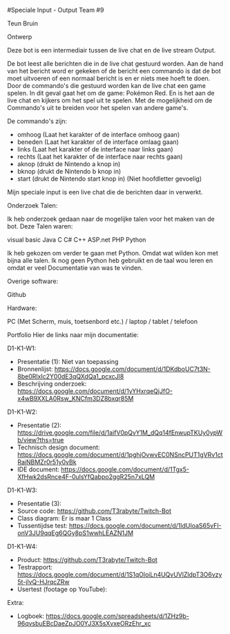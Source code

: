 #Speciale Input - Output
Team #9

Teun Bruin

Ontwerp

Deze bot is een intermediair tussen de live chat en de live stream Output.

De bot leest alle berichten die in de live chat gestuurd worden. Aan de hand van het bericht word er gekeken of de bericht een commando is dat de bot moet uitvoeren of een normaal bericht is en er niets mee hoeft te doen. Door de commando's die gestuurd worden kan de live chat een game spelen. In dit geval gaat het om de game: Pokémon Red. En is het aan de live chat en kijkers om het spel uit te spelen. Met de mogelijkheid om de Commando's uit te breiden voor het spelen van andere game's.

De commando's zijn:
- omhoog (Laat het karakter of de interface omhoog gaan)
- beneden (Laat het karakter of de interface omlaag gaan)
- links (Laat het karakter of de interface naar links gaan)
- rechts (Laat het karakter of de interface naar rechts gaan)
- aknop (drukt de Nintendo a knop in)
- bknop (drukt de Nintendo b knop in)
- start (drukt de Nintendo start knop in)
(Niet hoofdletter gevoelig)

Mijn speciale input is een live chat die de berichten daar in verwerkt.

Onderzoek
Talen:

Ik heb onderzoek gedaan naar de mogelijke talen voor het maken van de bot. Deze Talen waren:

visual basic
Java
C
C#
C++
ASP.net
PHP
Python

Ik heb gekozen om verder te gaan met Python. Omdat wat wilden kon met bijna alle talen. Ik nog geen Python heb gebruikt en de taal wou leren en omdat er veel Documentatie van was te vinden.

Overige software:

Github

Hardware:

PC (Met Scherm, muis, toetsenbord etc.) / laptop / tablet / telefoon

Portfolio
Hier de links naar mijn documentatie:

D1-K1-W1:

- Presentatie (1): Niet van toepassing
- Bronnenlijst: https://docs.google.com/document/d/1DKdboUC7t3N-8be0RlxIc2Y00dE3qQXdQa1_pcxcJl8
- Beschrijving onderzoek: https://docs.google.com/document/d/1yYHxrqeQjJfO-x4wB9XXLA0Rsw_KNCfm3DZ8bxqr85M

D1-K1-W2:

- Presentatie (2): https://drive.google.com/file/d/1aifV0pQvY1M_dQq14fEnwupTKUy0ypWb/view?ths=true
- Technisch design document: https://docs.google.com/document/d/1pghjOvwvEC0NSncPUT1gVRv1ctRaiNBMZr0r51y0vBk
- IDE document: https://docs.google.com/document/d/1Tgx5-XfHwk2dsRnce4F-0ulsYfQabpo2ggR25n7xLQM

D1-K1-W3:

- Presentatie (3):
- Source code: https://github.com/T3rabyte/Twitch-Bot
- Class diagram: Er is maar 1 Class
- Tussentijdse test: https://docs.google.com/document/d/1ldUIoaS65vFI-onV3JU9qqEg6QGy8pS1wwhLEAZN1JM

D1-K1-W4:

- Product: https://github.com/T3rabyte/Twitch-Bot
- Testrapport: https://docs.google.com/document/d/1S1qOloiLn4UQvUVlZldpT3O6vzy5t-jlvQ-HJrqcZRw
- Usertest (footage op YouTube):

Extra:

- Logboek: https://docs.google.com/spreadsheets/d/1ZHz9b-96qvsbuEBcDaeZpJO0YJ3X5sXvxeORzEhr_xc
